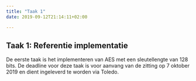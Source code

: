 ```yaml
---
title: "Taak 1"
date: 2019-09-12T21:14:11+02:00

---
```



## Taak 1: Referentie implementatie

De eerste taak is het implementeren van AES met een sleutellengte van 128 bits. De deadline voor deze taak is voor aanvang van de zitting op 7 oktober 2019 en dient ingeleverd te worden via Toledo.